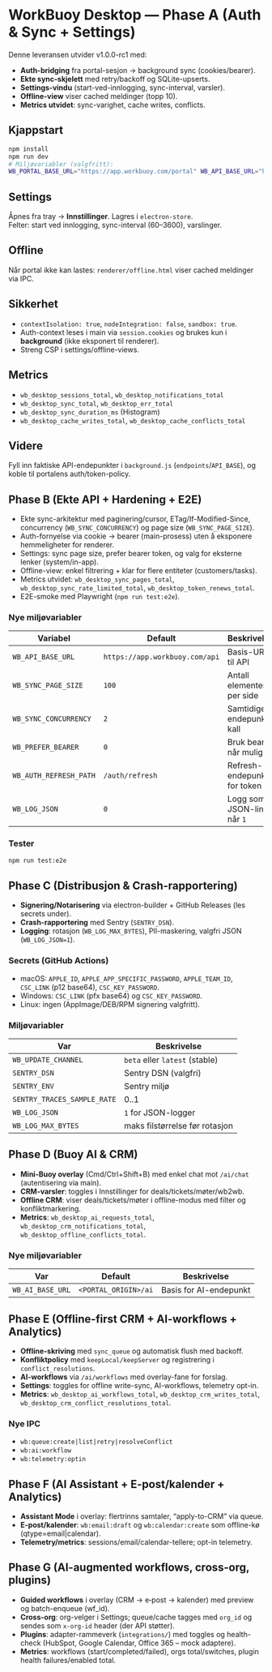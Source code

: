 
# WorkBuoy Desktop — Phase A (Auth & Sync + Settings)

Denne leveransen utvider v1.0.0-rc1 med:
- **Auth-bridging** fra portal-sesjon → background sync (cookies/bearer).
- **Ekte sync-skjelett** med retry/backoff og SQLite-upserts.
- **Settings-vindu** (start-ved-innlogging, sync-interval, varsler).
- **Offline-view** viser cached meldinger (topp 10).
- **Metrics utvidet**: sync-varighet, cache writes, conflicts.

## Kjappstart
```bash
npm install
npm run dev
# Miljøvariabler (valgfritt):
WB_PORTAL_BASE_URL="https://app.workbuoy.com/portal" WB_API_BASE_URL="https://app.workbuoy.com/api" npm run dev
```

## Settings
Åpnes fra tray → **Innstillinger**. Lagres i `electron-store`.  
Felter: start ved innlogging, sync-interval (60–3600), varslinger.

## Offline
Når portal ikke kan lastes: `renderer/offline.html` viser cached meldinger via IPC.

## Sikkerhet
- `contextIsolation: true`, `nodeIntegration: false`, `sandbox: true`.
- Auth-context leses i main via `session.cookies` og brukes kun i **background** (ikke eksponert til renderer).
- Streng CSP i settings/offline-views.

## Metrics
- `wb_desktop_sessions_total`, `wb_desktop_notifications_total`
- `wb_desktop_sync_total`, `wb_desktop_err_total`
- `wb_desktop_sync_duration_ms` (Histogram)
- `wb_desktop_cache_writes_total`, `wb_desktop_cache_conflicts_total`

## Videre
Fyll inn faktiske API-endepunkter i `background.js` (`endpoints`/`API_BASE`), og koble til portalens auth/token-policy.


## Phase B (Ekte API + Hardening + E2E)
- Ekte sync-arkitektur med paginering/cursor, ETag/If-Modified-Since, concurrency (`WB_SYNC_CONCURRENCY`) og page size (`WB_SYNC_PAGE_SIZE`).
- Auth-fornyelse via cookie → bearer (main-prosess) uten å eksponere hemmeligheter for renderer.
- Settings: sync page size, prefer bearer token, og valg for eksterne lenker (system/in-app).
- Offline-view: enkel filtrering + klar for flere entiteter (customers/tasks).
- Metrics utvidet: `wb_desktop_sync_pages_total`, `wb_desktop_sync_rate_limited_total`, `wb_desktop_token_renews_total`.
- E2E-smoke med Playwright (`npm run test:e2e`).

### Nye miljøvariabler
| Variabel | Default | Beskrivelse |
|---|---|---|
| `WB_API_BASE_URL` | `https://app.workbuoy.com/api` | Basis-URL til API |
| `WB_SYNC_PAGE_SIZE` | `100` | Antall elementer per side |
| `WB_SYNC_CONCURRENCY` | `2` | Samtidige endepunkt-kall |
| `WB_PREFER_BEARER` | `0` | Bruk bearer når mulig |
| `WB_AUTH_REFRESH_PATH` | `/auth/refresh` | Refresh-endepunkt for token |
| `WB_LOG_JSON` | `0` | Logg som JSON-linjer når `1` |

### Tester
```bash
npm run test:e2e
```



## Phase C (Distribusjon & Crash-rapportering)
- **Signering/Notarisering** via electron-builder + GitHub Releases (les secrets under).
- **Crash-rapportering** med Sentry (`SENTRY_DSN`).
- **Logging**: rotasjon (`WB_LOG_MAX_BYTES`), PII-maskering, valgfri JSON (`WB_LOG_JSON=1`).

### Secrets (GitHub Actions)
- macOS: `APPLE_ID`, `APPLE_APP_SPECIFIC_PASSWORD`, `APPLE_TEAM_ID`, `CSC_LINK` (p12 base64), `CSC_KEY_PASSWORD`.
- Windows: `CSC_LINK` (pfx base64) og `CSC_KEY_PASSWORD`.
- Linux: ingen (AppImage/DEB/RPM signering valgfritt).

### Miljøvariabler
| Var | Beskrivelse |
|---|---|
| `WB_UPDATE_CHANNEL` | `beta` eller `latest` (stable) |
| `SENTRY_DSN` | Sentry DSN (valgfri) |
| `SENTRY_ENV` | Sentry miljø |
| `SENTRY_TRACES_SAMPLE_RATE` | 0..1 |
| `WB_LOG_JSON` | `1` for JSON-logger |
| `WB_LOG_MAX_BYTES` | maks filstørrelse før rotasjon |


## Phase D (Buoy AI & CRM)
- **Mini-Buoy overlay** (Cmd/Ctrl+Shift+B) med enkel chat mot `/ai/chat` (autentisering via main).
- **CRM-varsler**: toggles i Innstillinger for deals/tickets/møter/wb2wb.
- **Offline CRM**: viser deals/tickets/møter i offline-modus med filter og konfliktmarkering.
- **Metrics**: `wb_desktop_ai_requests_total`, `wb_desktop_crm_notifications_total`, `wb_desktop_offline_conflicts_total`.

### Nye miljøvariabler
| Var | Default | Beskrivelse |
|---|---|---|
| `WB_AI_BASE_URL` | `<PORTAL_ORIGIN>/ai` | Basis for AI-endepunkt |


## Phase E (Offline-first CRM + AI-workflows + Analytics)
- **Offline-skriving** med `sync_queue` og automatisk flush med backoff.
- **Konfliktpolicy** med `keepLocal/keepServer` og registrering i `conflict_resolutions`.
- **AI-workflows** via `/ai/workflows` med overlay-fane for forslag.
- **Settings**: toggles for offline write-sync, AI-workflows, telemetry opt-in.
- **Metrics**: `wb_desktop_ai_workflows_total`, `wb_desktop_crm_writes_total`, `wb_desktop_crm_conflict_resolutions_total`.

### Nye IPC
- `wb:queue:create|list|retry|resolveConflict`
- `wb:ai:workflow`
- `wb:telemetry:optin`



## Phase F (AI Assistant + E-post/kalender + Analytics)
- **Assistant Mode** i overlay: flertrinns samtaler, “apply-to-CRM” via queue.
- **E-post/kalender**: `wb:email:draft` og `wb:calendar:create` som offline-kø (qtype=email|calendar).
- **Telemetry/metrics**: sessions/email/calendar-tellere; opt-in telemetry.


## Phase G (AI-augmented workflows, cross-org, plugins)
- **Guided workflows** i overlay (CRM → e‑post → kalender) med preview og batch-enqueue (wf_id).
- **Cross-org**: org-velger i Settings; queue/cache tagges med `org_id` og sendes som `x-org-id` header (der API støtter).
- **Plugins**: adapter-rammeverk (`integrations/`) med toggles og health-check (HubSpot, Google Calendar, Office 365 – mock adaptere).
- **Metrics**: workflows (start/completed/failed), orgs total/switches, plugin health failures/enabled total.
